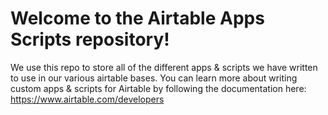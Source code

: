 # Welcome to the Airtable Apps Scripts repository!
We use this repo to store all of the different apps & scripts we have written to use in our various airtable bases.
You can learn more about writing custom apps & scripts for Airtable by following the documentation here: https://www.airtable.com/developers
